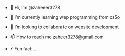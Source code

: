 - 👋 Hi, I’m @zaheeer3278
- 🌱 I’m currently learning wep programming from cs5o
- 💞️ I’m looking to collaborate on wepsite development
- 📫 How to reach me zaheer3278@gmail.com

- ⚡ Fun fact: ...

<!---
zaheeer3278/zaheeer3278 is a ✨ special ✨ repository because its `README.md` (this file) appears on your GitHub profile.
You can click the Preview link to take a look at your changes.
--->
